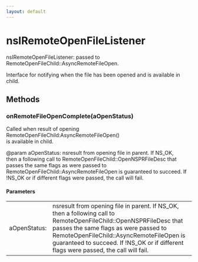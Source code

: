 ```yaml
---
layout: default
---
```


# nsIRemoteOpenFileListener #
  
nsIRemoteOpenFileListener: passed to RemoteOpenFileChild::AsyncRemoteFileOpen.  
  
Interface for notifying when the file has been opened and is available in  
child.  
  

## Methods ##

### onRemoteFileOpenComplete(aOpenStatus) ###
  
Called when result of opening RemoteOpenFileChild:AsyncRemoteFileOpen()  
is available in child.  
  
@param aOpenStatus: nsresult from opening file in parent.  If NS_OK,  
then a following call to RemoteOpenFileChild::OpenNSPRFileDesc that  
passes the same flags as were passed to  
RemoteOpenFileChild::AsyncRemoteFileOpen is guaranteed to succeed.  If  
!NS_OK or if different flags were passed, the call will fail.  
  

#### Parameters ####

<table>

<tr>
<td>aOpenStatus:</td>
<td>nsresult from opening file in parent.  If NS_OK,  
then a following call to RemoteOpenFileChild::OpenNSPRFileDesc that  
passes the same flags as were passed to  
RemoteOpenFileChild::AsyncRemoteFileOpen is guaranteed to succeed.  If  
!NS_OK or if different flags were passed, the call will fail.  
</td>
</tr>

</table>
